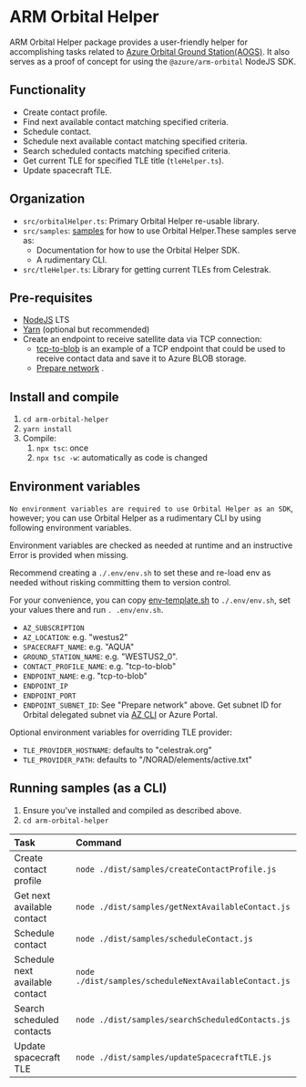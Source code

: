 <!---
  Copyright (c) 2022 Microsoft Corporation. All rights reserved.
  Software is licensed under the MIT License. See LICENSE in the project
  root for license information.
-->

# ARM Orbital Helper

ARM Orbital Helper package provides a user-friendly helper for accomplishing tasks related to [Azure Orbital Ground Station(AOGS)](https://docs.microsoft.com/en-us/azure/orbital/overview). It also serves as a proof of concept for using the `@azure/arm-orbital` NodeJS SDK.

## Functionality

* Create contact profile.
* Find next available contact matching specified criteria.
* Schedule contact.
* Schedule next available contact matching specified criteria.
* Search scheduled contacts matching specified criteria.
* Get current TLE for specified TLE title (`tleHelper.ts`).
* Update spacecraft TLE.

## Organization

* `src/orbitalHelper.ts`: Primary Orbital Helper re-usable library.
* `src/samples`: [samples](src/samples) for how to use Orbital Helper.These samples serve as:
    * Documentation for how to use the Orbital Helper SDK.
    * A rudimentary CLI.
* `src/tleHelper.ts`: Library for getting current TLEs from Celestrak.

## Pre-requisites

* [NodeJS](https://nodejs.dev/download/) LTS
* [Yarn](https://classic.yarnpkg.com/en/docs/getting-started) (optional but recommended)
* Create an endpoint to receive satellite data via TCP connection:
    * [tcp-to-blob](../tcp-to-blob) is an example of a TCP endpoint that could be used to receive contact data and save
      it to Azure BLOB storage.
    * [Prepare network](https://review.docs.microsoft.com/en-us/azure/orbital/howto-prepare-network?branch=release-ga-orbital)
      .

## Install and compile

1. `cd arm-orbital-helper`
2. `yarn install`
3. Compile:
    1. `npx tsc`: once
    2. `npx tsc -w`: automatically as code is changed

## Environment variables

`No environment variables are required to use Orbital Helper as an SDK`, however; you can use Orbital Helper as a
rudimentary CLI by using following environment variables.

Environment variables are checked as needed at runtime and an instructive Error is provided when missing.

Recommend creating a `./.env/env.sh` to set these and re-load env as needed without risking committing them to version
control.

For your convenience, you can copy [env-template.sh](env-template.sh) to `./.env/env.sh`, set your values there and
run `. .env/env.sh`.

* `AZ_SUBSCRIPTION`
* `AZ_LOCATION`: e.g. "westus2"
* `SPACECRAFT_NAME`: e.g. "AQUA"
* `GROUND_STATION_NAME`: e.g. "WESTUS2_0".
* `CONTACT_PROFILE_NAME`: e.g. "tcp-to-blob"
* `ENDPOINT_NAME`: e.g. "tcp-to-blob"
* `ENDPOINT_IP`
* `ENDPOINT_PORT`
* `ENDPOINT_SUBNET_ID`: See "Prepare network" above. Get subnet ID for Orbital delegated subnet
  via [AZ CLI](https://docs.microsoft.com/en-us/cli/azure/network/vnet/subnet?view=azure-cli-latest#az-network-vnet-subnet-list)
  or Azure Portal.

Optional environment variables for overriding TLE provider:

* `TLE_PROVIDER_HOSTNAME`: defaults to "celestrak.org"
* `TLE_PROVIDER_PATH`: defaults to "/NORAD/elements/active.txt"

## Running samples (as a CLI)

1. Ensure you've installed and compiled as described above.
2. `cd arm-orbital-helper`

| Task                            | Command                                               |
|:--------------------------------|:------------------------------------------------------|
| Create contact profile          | `node ./dist/samples/createContactProfile.js`         |
| Get next available contact      | `node ./dist/samples/getNextAvailableContact.js`      |
| Schedule contact                | `node ./dist/samples/scheduleContact.js`              |
| Schedule next available contact | `node ./dist/samples/scheduleNextAvailableContact.js` |
| Search scheduled contacts       | `node ./dist/samples/searchScheduledContacts.js`      |
| Update spacecraft TLE           | `node ./dist/samples/updateSpacecraftTLE.js`          |


